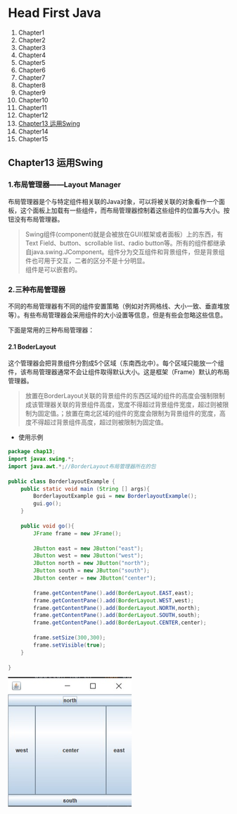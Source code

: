 # Head First Java
1. Chapter1
2. Chapter2
3. Chapter3
4. Chapter4
5. Chapter5
6. Chapter6
7. Chapter7
8. Chapter8
9. Chapter9
10. Chapter10
11. Chapter11
12. Chapter12
13. [Chapter13 运用Swing](#chapter13-运用swing)
14. Chapter14
15. Chapter15
## Chapter13 运用Swing


### 1.布局管理器——Layout Manager

布局管理器是个与特定组件相关联的Java对象，可以将被关联的对象看作一个面板，这个面板上加载有一些组件，而布局管理器控制着这些组件的位置与大小。按钮没有布局管理器。

>Swing组件(component)就是会被放在GUI(框架或者面板）上的东西，有Text Field、button、scrollable list、radio button等。所有的组件都继承自java.swing.JComponent。组件分为交互组件和背景组件，但是背景组件也可用于交互，二者的区分不是十分明显。  
组件是可以嵌套的。

### 2.三种布局管理器

不同的布局管理器有不同的组件安置策略（例如对齐网格线、大小一致、垂直堆放等）。有些布局管理器会采用组件的大小设置等信息，但是有些会忽略这些信息。

下面是常用的三种布局管理器：

#### 2.1 BoderLayout
这个管理器会把背景组件分割成5个区域（东南西北中）。每个区域只能放一个组件，该布局管理器通常不会让组件取得默认大小。这是框架（Frame）默认的布局管理器。
>放置在BorderLayout关联的背景组件的东西区域的组件的高度会强制限制成该管理器关联的背景组件高度，宽度不得超过背景组件宽度，超过则被限制为固定值。；放置在南北区域的组件的宽度会限制为背景组件的宽度，高度不得超过背景组件高度，超过则被限制为固定值。

* 使用示例

```java
package chap13;
import javax.swing.*;
import java.awt.*;//BorderLayout布局管理器所在的包

public class BorderlayoutExample {
    public static void main (String [] args){
        BorderlayoutExample gui = new BorderlayoutExample();
        gui.go();
    }

    public void go(){
        JFrame frame = new JFrame();

        JButton east = new JButton("east");
        JButton west = new JButton("west");
        JButton north = new JButton("north");
        JButton south = new JButton("south");
        JButton center = new JButton("center");

        frame.getContentPane().add(BorderLayout.EAST,east);
        frame.getContentPane().add(BorderLayout.WEST,west);
        frame.getContentPane().add(BorderLayout.NORTH,north);
        frame.getContentPane().add(BorderLayout.SOUTH,south);
        frame.getContentPane().add(BorderLayout.CENTER,center);

        frame.setSize(300,300);
        frame.setVisible(true);
    }

}
```
![](/styles\images\Chapter13\BorderLayout.png.jpg)







